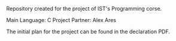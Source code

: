 Repository created for the project of IST's Programming corse.

Main Language: C
Project Partner: Alex Ares

The initial plan for the project can be found in the declaration PDF.

